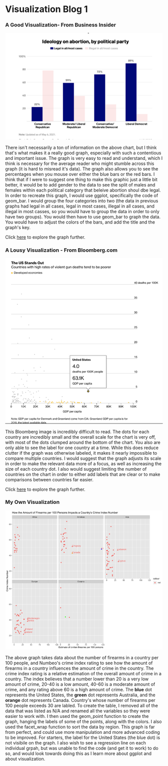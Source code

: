 # Visualization Blog 1


### A Good Visualization- From Business Insider

![GoodVisual.png](https://github.com/harrisonisrael/data_viz_390/blob/main/GoodVisual.png)

There isn't necessarily a ton of information on the above chart, but I think that's what makes it a really good graph, especially with such a contentious and important issue. The graph is very easy to read and understand, which I think is necessary for the average reader who might stumble across this graph (it is hard to misread it's data). The graph also allows you to see the percentages when you mouse over either the blue bars or the red bars. I think that if I were to suggest one thing to make this graphic just a little bit better, it would be to add gender to the data to see the split of males and females within each political category that beleive abortion shoul dbe legal. In order to recreate this graph, I would use ggplot, specifically the code of geom_bar. I would group the four categories into two (the data in previous graphs had legal in all cases, legal in most cases, illegal in all cases, and illegal in most casses, so you would have to group the data in order to only have two groups). You would then have to use geom_bar to graph the data. You would have to adjust the colors of the bars, and add the title and the graph's key. 

Click [here](https://www.businessinsider.com/abortion-access-in-america-maps-charts-if-roe-falls-2018-8#a-supermajority-of-democrats-support-keeping-abortion-legal-while-conservative-republicans-favor-making-it-illegal-moderates-are-more-split-7) to explore the graph further.

### A Lousy Visualization - From Bloomberg.com
![Screen Shot 2022-10-04 at 9.36.09 PM.png)](https://github.com/harrisonisrael/data_viz_390/blob/main/Screen%20Shot%202022-10-04%20at%209.56.06%20PM.png)

This Bloomberg image is incredibly difficult to read. The dots for each country are incredibly small and the overall scale for the chart is very off, with most of the dots clumped around the bottom of the chart. You also are only able to see the label for one country at a time. While this does reduce clutter if the graph was otherwise labeled, it makes it nearly impossible to compare multiple countries. I would suggest that the graph adjusts its scale in order to make the relevant data more of a focus, as well as increasing the size of each country dot. I also would suggest limiting the number of countries on the chart in order to either add labels that are clear or to make comparisons between countries far easier. 

Click [here](https://www.bloomberg.com/graphics/2022-us-gun-violence-world-comparison/?leadSource=uverify%20wall) to explore the graph further. 

### My Own Visualization

![firearms_crimeindex_img.png)](https://github.com/harrisonisrael/data_viz_390/blob/main/firearms_crimeindex_img.png)

The above graph takes data about the number of firearms in a country per 100 people, and Numbeo's crime index rating to see how the amount of firearms in a country influences the amount of crime in the country. The crime index rating is a relative estimation of the overall amount of crime in a country. The index believes that a number lower than 20 is a very low amount of crime, 20-40 is a low amount, 40-60 is a moderate amount of crime, and any rating above 60 is a high amount of crime. The **blue** dot represents the United States, the **green** dot represents Australia, and the **orange** dot represents Canada. Country's whose number of firearms per 100 people exceeds 30 are labled. To create the table, I removed all of the data that was listed as N/A and renamed all the variables so they were easier to work with. I then used the geom_point function to create the graph, hanging the labels of some of the points, along with the colors. I also used the facet_wrap function to sort the data by region. This graph is far from perfect, and could use more manipulation and more advanced coding to be improved. For starters, the label for the United States (the blue dot) is not visibile on the graph. I also wish to see a regression line on each individual grpah, but was unable to find the code (and get it to work) to do so, and would look towards doing this as I learn more about ggplot and about visualization.
